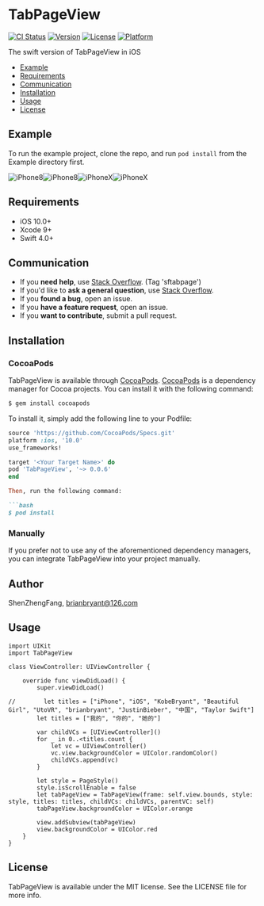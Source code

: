 # TabPageView

[![CI Status](https://img.shields.io/travis/ShenZhengFang/TabPageView.svg?style=flat)](https://travis-ci.org/ShenZhengFang/TabPageView)
[![Version](https://img.shields.io/cocoapods/v/TabPageView.svg?style=flat)](https://cocoapods.org/pods/TabPageView)
[![License](https://img.shields.io/cocoapods/l/TabPageView.svg?style=flat)](https://cocoapods.org/pods/TabPageView)
[![Platform](https://img.shields.io/cocoapods/p/TabPageView.svg?style=flat)](https://cocoapods.org/pods/TabPageView)

The swift version of TabPageView in iOS

- [Example](#example)
- [Requirements](#requirements)
- [Communication](#communication)
- [Installation](#installation)
- [Usage](#usage)
- [License](#license)

## Example

To run the example project, clone the repo, and run `pod install` from the Example directory first.

![iPhone8](Images/iPhone8&3.gif)![iPhone8](Images/iPhone8&13.gif)![iPhoneX](Images/iPhoneX&3.gif)![iPhoneX](Images/iPhoneX&13.gif)

## Requirements

- iOS 10.0+
- Xcode 9+
- Swift 4.0+

## Communication

- If you **need help**, use [Stack Overflow](http://stackoverflow.com/questions). (Tag 'sftabpage')
- If you'd like to **ask a general question**, use [Stack Overflow](http://stackoverflow.com/questions).
- If you **found a bug**, open an issue.
- If you **have a feature request**, open an issue.
- If you **want to contribute**, submit a pull request.

## Installation

### CocoaPods

TabPageView is available through [CocoaPods](https://cocoapods.org). [CocoaPods](http://cocoapods.org) is a dependency manager for Cocoa projects. You can install it with the following command:

```bash
$ gem install cocoapods
```

To install
it, simply add the following line to your Podfile:

```ruby
source 'https://github.com/CocoaPods/Specs.git'
platform :ios, '10.0'
use_frameworks!

target '<Your Target Name>' do
pod 'TabPageView', '~> 0.0.6'
end

Then, run the following command:

```bash
$ pod install
```

### Manually

If you prefer not to use any of the aforementioned dependency managers, you can integrate TabPageView into your project manually.

## Author

ShenZhengFang, brianbryant@126.com

## Usage

```
import UIKit
import TabPageView

class ViewController: UIViewController {

    override func viewDidLoad() {
        super.viewDidLoad()
        
//        let titles = ["iPhone", "iOS", "KobeBryant", "Beautiful Girl", "UtoVR", "brianbryant", "JustinBieber", "中国", "Taylor Swift"]
        let titles = ["我的", "你的", "她的"]
        
        var childVCs = [UIViewController]()
        for _ in 0..<titles.count {
            let vc = UIViewController()
            vc.view.backgroundColor = UIColor.randomColor()
            childVCs.append(vc)
        }
        
        let style = PageStyle()
        style.isScrollEnable = false
        let tabPageView = TabPageView(frame: self.view.bounds, style: style, titles: titles, childVCs: childVCs, parentVC: self)
        tabPageView.backgroundColor = UIColor.orange
        
        view.addSubview(tabPageView)
        view.backgroundColor = UIColor.red
    }
}
```

## License

TabPageView is available under the MIT license. See the LICENSE file for more info.
